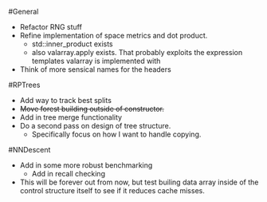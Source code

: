#General
- Refactor RNG stuff
- Refine implementation of space metrics and dot product. 
  - std::inner_product exists
  - also valarray.apply exists. That probably exploits the expression templates valarray is implemented with
- Think of more sensical names for the headers


#RPTrees
- Add way to track best splits
- ~~Move forest building outside of constructor.~~
- Add in tree merge functionality
- Do a second pass on design of tree structure.
  - Specifically focus on how I want to handle copying.

#NNDescent
- Add in some more robust benchmarking
  - Add in recall checking
- This will be forever out from now, but test builing data array inside of the control structure itself to see if it reduces cache misses.